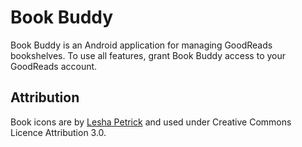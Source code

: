 # Book Buddy
Book Buddy is an Android application for managing GoodReads bookshelves. To use all features, grant Book Buddy access to your GoodReads account.

## Attribution
Book icons are by [Lesha Petrick](https://thenounproject.com/leshapetrick/) and used under Creative Commons Licence Attribution 3.0.

